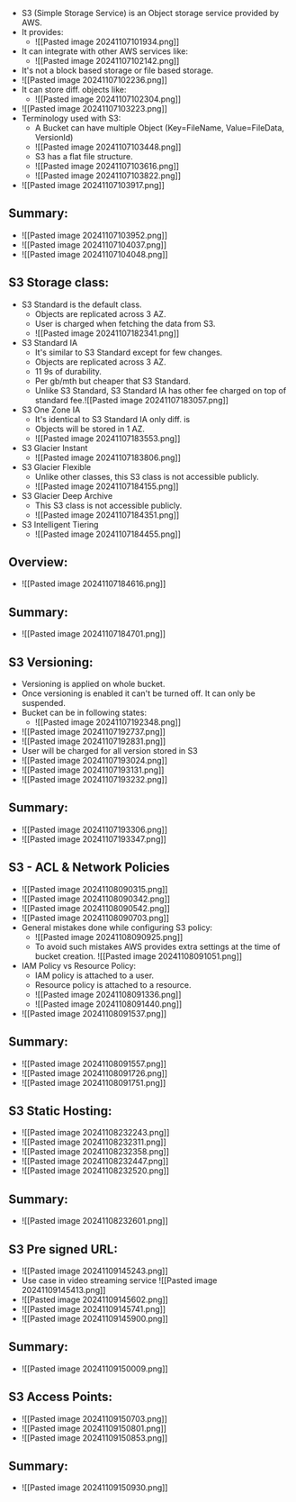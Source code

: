 * S3 (Simple Storage Service) is an Object storage service provided by AWS.
* It provides:
	* ![[Pasted image 20241107101934.png]]
* It can integrate with other AWS services like:
	* ![[Pasted image 20241107102142.png]]
* It's not a block based storage or file based storage.
* ![[Pasted image 20241107102236.png]]
* It can store diff. objects like:
	* ![[Pasted image 20241107102304.png]]
* ![[Pasted image 20241107103223.png]]
* Terminology used with S3:
	* A Bucket can have multiple Object (Key=FileName, Value=FileData, VersionId)
	* ![[Pasted image 20241107103448.png]]
	* S3 has a flat file structure.
	* ![[Pasted image 20241107103616.png]]
	* ![[Pasted image 20241107103822.png]]
* ![[Pasted image 20241107103917.png]]

## Summary:
* ![[Pasted image 20241107103952.png]]
* ![[Pasted image 20241107104037.png]]
* ![[Pasted image 20241107104048.png]]

## S3 Storage class:
* S3 Standard is the default class.
	* Objects are replicated across 3 AZ.
	* User is charged when fetching the data from S3.
	* ![[Pasted image 20241107182341.png]]
* S3 Standard IA
	* It's similar to S3 Standard except for few changes.
	* Objects are replicated across 3 AZ.
	* 11 9s of durability.
	* Per gb/mth but cheaper that S3 Standard.
	* Unlike S3 Standard, S3 Standard IA has other fee charged on top of standard fee.![[Pasted image 20241107183057.png]]
*   S3 One Zone IA
	* It's identical to S3 Standard IA only diff. is 
	* Objects will be stored in 1 AZ.
	* ![[Pasted image 20241107183553.png]]
* S3 Glacier Instant
	* ![[Pasted image 20241107183806.png]]
* S3 Glacier Flexible
	* Unlike other classes, this S3 class is not accessible publicly.
	* ![[Pasted image 20241107184155.png]]
*  S3 Glacier Deep Archive
	* This S3 class is not accessible publicly.
	* ![[Pasted image 20241107184351.png]]
*   S3 Intelligent Tiering
	* ![[Pasted image 20241107184455.png]]

 ## Overview:
 * ![[Pasted image 20241107184616.png]]

## Summary:
* ![[Pasted image 20241107184701.png]]

## S3 Versioning:
* Versioning is applied on whole bucket.
* Once versioning is enabled it can't be turned off. It can only be suspended.
* Bucket can be in following states:
	* ![[Pasted image 20241107192348.png]]
* ![[Pasted image 20241107192737.png]]
* ![[Pasted image 20241107192831.png]]
* User will be charged for all version stored in S3
* ![[Pasted image 20241107193024.png]]
* ![[Pasted image 20241107193131.png]]
* ![[Pasted image 20241107193232.png]]

## Summary:
* ![[Pasted image 20241107193306.png]]
* ![[Pasted image 20241107193347.png]]

## S3 - ACL & Network Policies
* ![[Pasted image 20241108090315.png]]
* ![[Pasted image 20241108090342.png]]
* ![[Pasted image 20241108090542.png]]
* ![[Pasted image 20241108090703.png]]
* General mistakes done while configuring S3 policy:
	* ![[Pasted image 20241108090925.png]]
	* To avoid such mistakes AWS provides extra settings at the time of bucket creation. ![[Pasted image 20241108091051.png]]
* IAM Policy vs Resource Policy:
	* IAM policy is attached to a user.
	* Resource policy is attached to a resource.
	* ![[Pasted image 20241108091336.png]]
	* ![[Pasted image 20241108091440.png]]
* ![[Pasted image 20241108091537.png]]

## Summary:
* ![[Pasted image 20241108091557.png]]
* ![[Pasted image 20241108091726.png]]
* ![[Pasted image 20241108091751.png]]

## S3 Static Hosting:
* ![[Pasted image 20241108232243.png]]
* ![[Pasted image 20241108232311.png]]
* ![[Pasted image 20241108232358.png]]
* ![[Pasted image 20241108232447.png]]
* ![[Pasted image 20241108232520.png]]

## Summary:
* ![[Pasted image 20241108232601.png]]

## S3 Pre signed URL:
* ![[Pasted image 20241109145243.png]]
* Use case in video streaming service ![[Pasted image 20241109145413.png]]
* ![[Pasted image 20241109145602.png]]
* ![[Pasted image 20241109145741.png]]
* ![[Pasted image 20241109145900.png]]

## Summary:
* ![[Pasted image 20241109150009.png]]

## S3 Access Points:
* ![[Pasted image 20241109150703.png]]
* ![[Pasted image 20241109150801.png]]
* ![[Pasted image 20241109150853.png]]

## Summary:
* ![[Pasted image 20241109150930.png]]

 